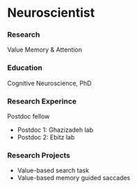 # Neuroscientist

### Research
Value Memory & Attention

### Education
Cognitive Neuroscience, PhD

### Research Experince
Postdoc fellow
- Postdoc 1: Ghazizadeh lab
- Postdoc 2: Ebitz lab

### Research Projects
- Value-based search task
- Value-based memory guided saccades
